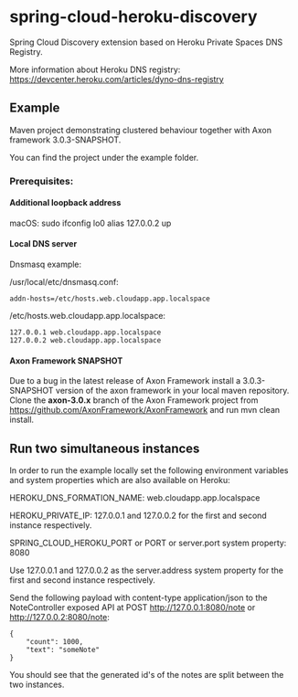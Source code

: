 # spring-cloud-heroku-discovery

Spring Cloud Discovery extension based on Heroku Private Spaces DNS Registry.

More information about Heroku DNS registry: https://devcenter.heroku.com/articles/dyno-dns-registry

## Example
Maven project demonstrating clustered behaviour together with Axon framework 3.0.3-SNAPSHOT.

You can find the project under the example folder.

### Prerequisites:
#### Additional loopback address
macOS:
sudo ifconfig lo0 alias 127.0.0.2 up

#### Local DNS server
Dnsmasq example:

/usr/local/etc/dnsmasq.conf:
```
addn-hosts=/etc/hosts.web.cloudapp.app.localspace
```
/etc/hosts.web.cloudapp.app.localspace:
```
127.0.0.1 web.cloudapp.app.localspace
127.0.0.2 web.cloudapp.app.localspace
```

#### Axon Framework SNAPSHOT
Due to a bug in the latest release of Axon Framework install a 3.0.3-SNAPSHOT version of the axon framework in your local maven repository.
Clone the **axon-3.0.x** branch of the Axon Framework project from https://github.com/AxonFramework/AxonFramework and run mvn clean install.

## Run two simultaneous instances 

In order to run the example locally set the following environment variables and system properties which are also available on Heroku:

HEROKU_DNS_FORMATION_NAME: web.cloudapp.app.localspace

HEROKU_PRIVATE_IP: 127.0.0.1 and 127.0.0.2 for the first and second instance respectively.

SPRING_CLOUD_HEROKU_PORT or PORT or server.port system property: 8080 

Use 127.0.0.1 and 127.0.0.2 as the server.address system property for the first and second instance respectively.

Send the following payload with content-type application/json to the NoteController exposed API at POST http://127.0.0.1:8080/note or http://127.0.0.2:8080/note:
```
{
	"count": 1000,
	"text": "someNote"
}
```

You should see that the generated id's of the notes are split between the two instances.
